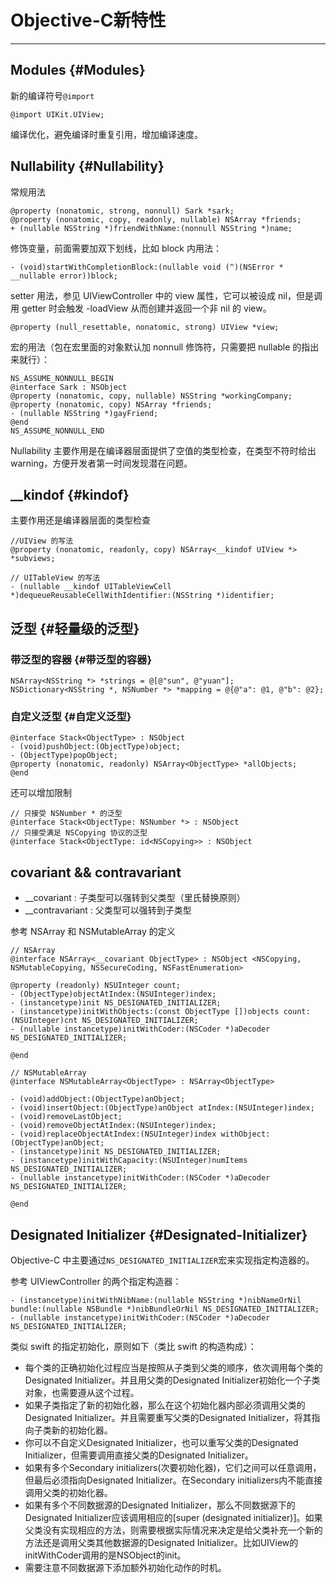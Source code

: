# Objective-C新特性

---

## Modules {#Modules}

新的编译符号`@import`

```
@import UIKit.UIView;
```

编译优化，避免编译时重复引用，增加编译速度。

## Nullability {#Nullability}

常规用法

```
@property (nonatomic, strong, nonnull) Sark *sark;
@property (nonatomic, copy, readonly, nullable) NSArray *friends;
+ (nullable NSString *)friendWithName:(nonnull NSString *)name;
```

修饰变量，前面需要加双下划线，比如 block 内用法：

```
- (void)startWithCompletionBlock:(nullable void (^)(NSError * __nullable error))block;
```

setter 用法，参见 UIViewController 中的 view 属性，它可以被设成 nil，但是调用 getter 时会触发 -loadView 从而创建并返回一个非 nil 的 view。

```
@property (null_resettable, nonatomic, strong) UIView *view;
```

宏的用法（包在宏里面的对象默认加 nonnull 修饰符，只需要把 nullable 的指出来就行）：

```
NS_ASSUME_NONNULL_BEGIN
@interface Sark : NSObject
@property (nonatomic, copy, nullable) NSString *workingCompany;
@property (nonatomic, copy) NSArray *friends;
- (nullable NSString *)gayFriend;
@end
NS_ASSUME_NONNULL_END
```

Nullability 主要作用是在编译器层面提供了空值的类型检查，在类型不符时给出 warning，方便开发者第一时间发现潜在问题。

## \_\_kindof {#kindof}

主要作用还是编译器层面的类型检查

```
//UIView 的写法
@property (nonatomic, readonly, copy) NSArray<__kindof UIView *> *subviews;

// UITableView 的写法
- (nullable __kindof UITableViewCell *)dequeueReusableCellWithIdentifier:(NSString *)identifier;
```

## 泛型 {#轻量级的泛型}

### 带泛型的容器 {#带泛型的容器}

```
NSArray<NSString *> *strings = @[@"sun", @"yuan"];
NSDictionary<NSString *, NSNumber *> *mapping = @{@"a": @1, @"b": @2};
```

### 自定义泛型 {#自定义泛型}

```
@interface Stack<ObjectType> : NSObject
- (void)pushObject:(ObjectType)object;
- (ObjectType)popObject;
@property (nonatomic, readonly) NSArray<ObjectType> *allObjects;
@end
```

还可以增加限制

```
// 只接受 NSNumber * 的泛型
@interface Stack<ObjectType: NSNumber *> : NSObject
// 只接受满足 NSCopying 协议的泛型
@interface Stack<ObjectType: id<NSCopying>> : NSObject
```

## covariant && contravariant

* \_\_covariant : 子类型可以强转到父类型（里氏替换原则）
* \_\_contravariant : 父类型可以强转到子类型

参考 NSArray 和 NSMutableArray 的定义

```
// NSArray
@interface NSArray<__covariant ObjectType> : NSObject <NSCopying, NSMutableCopying, NSSecureCoding, NSFastEnumeration>

@property (readonly) NSUInteger count;
- (ObjectType)objectAtIndex:(NSUInteger)index;
- (instancetype)init NS_DESIGNATED_INITIALIZER;
- (instancetype)initWithObjects:(const ObjectType [])objects count:(NSUInteger)cnt NS_DESIGNATED_INITIALIZER;
- (nullable instancetype)initWithCoder:(NSCoder *)aDecoder NS_DESIGNATED_INITIALIZER;

@end

// NSMutableArray
@interface NSMutableArray<ObjectType> : NSArray<ObjectType>

- (void)addObject:(ObjectType)anObject;
- (void)insertObject:(ObjectType)anObject atIndex:(NSUInteger)index;
- (void)removeLastObject;
- (void)removeObjectAtIndex:(NSUInteger)index;
- (void)replaceObjectAtIndex:(NSUInteger)index withObject:(ObjectType)anObject;
- (instancetype)init NS_DESIGNATED_INITIALIZER;
- (instancetype)initWithCapacity:(NSUInteger)numItems NS_DESIGNATED_INITIALIZER;
- (nullable instancetype)initWithCoder:(NSCoder *)aDecoder NS_DESIGNATED_INITIALIZER;

@end
```

## Designated Initializer {#Designated-Initializer}

Objective-C 中主要通过`NS_DESIGNATED_INITIALIZER`宏来实现指定构造器的。

参考 UIViewController 的两个指定构造器：

```
- (instancetype)initWithNibName:(nullable NSString *)nibNameOrNil bundle:(nullable NSBundle *)nibBundleOrNil NS_DESIGNATED_INITIALIZER;
- (nullable instancetype)initWithCoder:(NSCoder *)aDecoder NS_DESIGNATED_INITIALIZER;
```

类似 swift 的指定初始化，原则如下（类比 swift 的构造构成）：

* 每个类的正确初始化过程应当是按照从子类到父类的顺序，依次调用每个类的Designated Initializer。并且用父类的Designated Initializer初始化一个子类对象，也需要遵从这个过程。
* 如果子类指定了新的初始化器，那么在这个初始化器内部必须调用父类的Designated Initializer。并且需要重写父类的Designated Initializer，将其指向子类新的初始化器。
* 你可以不自定义Designated Initializer，也可以重写父类的Designated Initializer，但需要调用直接父类的Designated Initializer。
* 如果有多个Secondary initializers\(次要初始化器\)，它们之间可以任意调用，但最后必须指向Designated Initializer。在Secondary initializers内不能直接调用父类的初始化器。
* 如果有多个不同数据源的Designated Initializer，那么不同数据源下的Designated Initializer应该调用相应的\[super \(designated initializer\)\]。如果父类没有实现相应的方法，则需要根据实际情况来决定是给父类补充一个新的方法还是调用父类其他数据源的Designated Initializer。比如UIView的initWithCoder调用的是NSObject的init。
* 需要注意不同数据源下添加额外初始化动作的时机。



